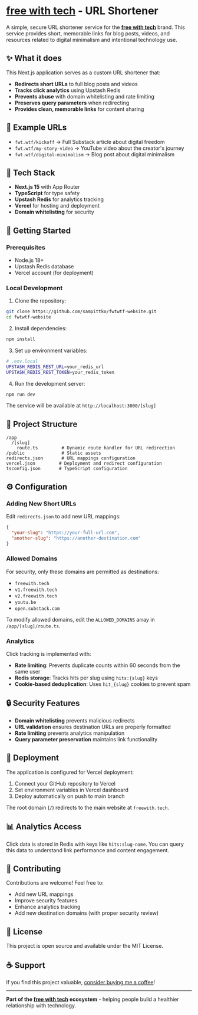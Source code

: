 # [free with tech](https://fwt.wtf) - URL Shortener

A simple, secure URL shortener service for the [**free with tech**](https://freewith.tech) brand. This service provides short, memorable links for blog posts, videos, and resources related to digital minimalism and intentional technology use.

## ✨ What it does

This Next.js application serves as a custom URL shortener that:

- **Redirects short URLs** to full blog posts and videos
- **Tracks click analytics** using Upstash Redis
- **Prevents abuse** with domain whitelisting and rate limiting
- **Preserves query parameters** when redirecting
- **Provides clean, memorable links** for content sharing

## 🔗 Example URLs

- `fwt.wtf/kickoff` → Full Substack article about digital freedom
- `fwt.wtf/my-story-video` → YouTube video about the creator's journey
- `fwt.wtf/digital-minimalism` → Blog post about digital minimalism

## 🧱 Tech Stack

- **Next.js 15** with App Router
- **TypeScript** for type safety
- **Upstash Redis** for analytics tracking
- **Vercel** for hosting and deployment
- **Domain whitelisting** for security

## 🚀 Getting Started

### Prerequisites

- Node.js 18+
- Upstash Redis database
- Vercel account (for deployment)

### Local Development

1. Clone the repository:
```bash
git clone https://github.com/sampittko/fwtwtf-website.git
cd fwtwtf-website
```

2. Install dependencies:
```bash
npm install
```

3. Set up environment variables:
```bash
# .env.local
UPSTASH_REDIS_REST_URL=your_redis_url
UPSTASH_REDIS_REST_TOKEN=your_redis_token
```

4. Run the development server:
```bash
npm run dev
```

The service will be available at `http://localhost:3000/[slug]`

## 📁 Project Structure

```
/app
  /[slug]
    route.ts         # Dynamic route handler for URL redirection
/public              # Static assets
redirects.json       # URL mappings configuration
vercel.json         # Deployment and redirect configuration
tsconfig.json       # TypeScript configuration
```

## ⚙️ Configuration

### Adding New Short URLs

Edit `redirects.json` to add new URL mappings:

```json
{
  "your-slug": "https://your-full-url.com",
  "another-slug": "https://another-destination.com"
}
```

### Allowed Domains

For security, only these domains are permitted as destinations:
- `freewith.tech`
- `v1.freewith.tech`
- `v2.freewith.tech`
- `youtu.be`
- `open.substack.com`

To modify allowed domains, edit the `ALLOWED_DOMAINS` array in `/app/[slug]/route.ts`.

### Analytics

Click tracking is implemented with:
- **Rate limiting**: Prevents duplicate counts within 60 seconds from the same user
- **Redis storage**: Tracks hits per slug using `hits:{slug}` keys
- **Cookie-based deduplication**: Uses `hit_{slug}` cookies to prevent spam

## 🔒 Security Features

- **Domain whitelisting** prevents malicious redirects
- **URL validation** ensures destination URLs are properly formatted
- **Rate limiting** prevents analytics manipulation
- **Query parameter preservation** maintains link functionality

## 🚀 Deployment

The application is configured for Vercel deployment:

1. Connect your GitHub repository to Vercel
2. Set environment variables in Vercel dashboard
3. Deploy automatically on push to main branch

The root domain (`/`) redirects to the main website at `freewith.tech`.

## 📊 Analytics Access

Click data is stored in Redis with keys like `hits:slug-name`. You can query this data to understand link performance and content engagement.

## 🤝 Contributing

Contributions are welcome! Feel free to:

- Add new URL mappings
- Improve security features
- Enhance analytics tracking
- Add new destination domains (with proper security review)

## 📄 License

This project is open source and available under the MIT License.

## ☕ Support

If you find this project valuable, [consider buying me a coffee](https://www.buymeacoffee.com/sampittko)!

---

**Part of the [free with tech](https://freewith.tech) ecosystem** - helping people build a healthier relationship with technology.

